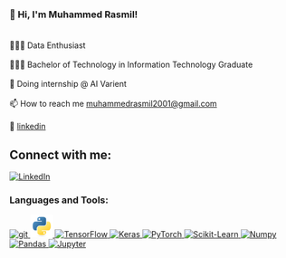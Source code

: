 ### 👋 Hi, I'm Muhammed Rasmil!<br/><br/>

👩🏻‍💻 Data Enthusiast <br/><br/>
👩🏻‍🎓 Bachelor of Technology in Information Technology Graduate <br/><br/>
🎨 Doing internship @ AI Varient <br/><br/>
📫 How to reach me [muhammedrasmil2001@gmail.com](muhammedrasmil2001@gmail.com) <br/><br/>
🧩 [linkedin](https://www.linkedin.com/in/muhammed-rasmil-ch-182142229/)

## Connect with me:

[![LinkedIn](https://img.shields.io/badge/LinkedIn-%230077B5.svg?logo=linkedin&logoColor=white)](https://www.linkedin.com/in/muhammed-rasmil-ch-182142229/)

<h3 align="left">Languages and Tools:</h3><p align="left">
 <a href="https://git-scm.com/" target="_blank" rel="noreferrer"> <img src="https://www.vectorlogo.zone/logos/git-scm/git-scm-icon.svg" alt="git" width="40" height="40"/> </a> 
 <a href="https://www.python.org" target="_blank" rel="noreferrer"> <img src="https://raw.githubusercontent.com/devicons/devicon/master/icons/python/python-original.svg" alt="python" width="40" height="40"/> </a> 


  <!-- TensorFlow -->
  <a href="https://www.tensorflow.org" target="_blank" rel="noreferrer">
    <img src="https://www.vectorlogo.zone/logos/tensorflow/tensorflow-icon.svg" alt="TensorFlow" width="40" height="40"/>
  </a>
  
  <!-- Keras -->
  <a href="https://keras.io" target="_blank" rel="noreferrer">
    <img src="https://upload.wikimedia.org/wikipedia/commons/a/ae/Keras_logo.svg" alt="Keras" width="40" height="40"/>
  </a>
  
  <!-- PyTorch -->
  <a href="https://pytorch.org/" target="_blank" rel="noreferrer">
    <img src="https://www.vectorlogo.zone/logos/pytorch/pytorch-icon.svg" alt="PyTorch" width="40" height="40"/>
  </a>
  
  <!-- Scikit-Learn -->
  <a href="https://scikit-learn.org/" target="_blank" rel="noreferrer">
    <img src="https://upload.wikimedia.org/wikipedia/commons/0/05/Scikit_learn_logo_small.svg" alt="Scikit-Learn" width="40" height="40"/>
  </a>
  
  <!-- Numpy -->
  <a href="https://numpy.org" target="_blank" rel="noreferrer">
    <img src="https://www.vectorlogo.zone/logos/numpy/numpy-icon.svg" alt="Numpy" width="40" height="40"/>
  </a>
  
  <!-- Pandas -->
  <a href="https://pandas.pydata.org/" target="_blank" rel="noreferrer">
    <img src="https://pandas.pydata.org/static/img/pandas_white.svg" alt="Pandas" width="40" height="40"/>
  </a>
  
  
  <!-- Jupyter -->
  <a href="https://jupyter.org/" target="_blank" rel="noreferrer">
    <img src="https://www.vectorlogo.zone/logos/jupyter/jupyter-icon.svg" alt="Jupyter" width="40" height="40"/>
  </a>
  
</p>

<!-- Proudly created with GPRM ( https://gprm.itsvg.in ) -->
